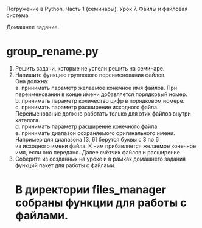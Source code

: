Погружение в Python. Часть 1 (семинары).
Урок 7. Файлы и файловая система.

Домашнее задание.  
   # group_rename.py
1. Решить задачи, которые не успели решить на семинаре.  
2. Напишите функцию группового переименования файлов.  
Она должна:  
a. принимать параметр желаемое конечное имя файлов. При переименовании в конце имени добавляется порядковый номер.  
b. принимать параметр количество цифр в порядковом номере.  
c. принимать параметр расширение исходного файла. Переименование должно работать только для этих файлов внутри каталога.  
d. принимать параметр расширение конечного файла.  
e. принимать диапазон сохраняемого оригинального имени. Например для диапазона [3, 6] берутся буквы с 3 по 6  
из исходного имени файла. К ним прибавляется желаемое конечное имя, если оно передано. Далее счётчик файлов и расширение.  
3. Соберите из созданных на уроке и в рамках домашнего задания функций пакет для работы с файлами.  
   # В директории files_manager собраны функции для работы с файлами.